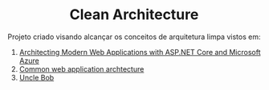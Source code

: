 <h1 align="center">Clean Architecture</h1>
<p align="left">
Projeto criado visando alcançar os conceitos de arquitetura limpa vistos em:
</p>

<ol>
  <li>
    <a href="https://aka.ms/webappebook" target="_blank">
      Architecting Modern Web Applications with ASP.NET Core and Microsoft Azure
    </a>
  </li>
  <li>
    <a href="https://docs.microsoft.com/en-us/dotnet/architecture/modern-web-apps-azure/common-web-application-architectures" target="_blank">
      Common web application archtecture
    </a>  
  </li>
  <li>
    <a href="https://blog.cleancoder.com/uncle-bob/2012/08/13/the-clean-architecture.html" target="_blank">
      Uncle Bob
    </a>  
  </li>
</ol
